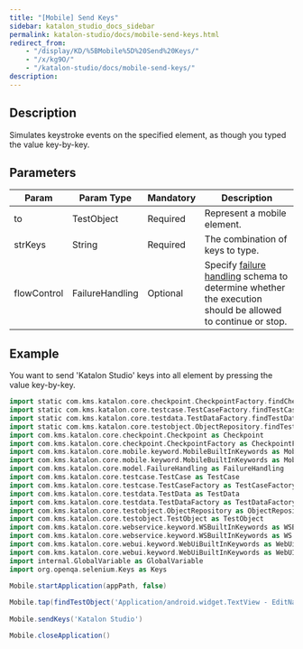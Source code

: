 ```yaml
---
title: "[Mobile] Send Keys" 
sidebar: katalon_studio_docs_sidebar
permalink: katalon-studio/docs/mobile-send-keys.html 
redirect_from:
    - "/display/KD/%5BMobile%5D%20Send%20Keys/"
    - "/x/kg9O/"
    - "/katalon-studio/docs/mobile-send-keys/"
description: 
---
```

Description 
------------

Simulates keystroke events on the specified element, as though you typed the value key-by-key. 

Parameters 
-----------

| Param | Param Type | Mandatory | Description |
| --- | --- | --- | --- |
| to | TestObject | Required | Represent a mobile element. |
| strKeys | String | Required | The combination of keys to type. |
| flowControl | FailureHandling | Optional | Specify [failure handling](/x/qAAM) schema to determine whether the execution should be allowed to continue or stop. |

Example 
--------

You want to send 'Katalon Studio' keys into all element by pressing the value key-by-key.

```groovy
import static com.kms.katalon.core.checkpoint.CheckpointFactory.findCheckpoint
import static com.kms.katalon.core.testcase.TestCaseFactory.findTestCase
import static com.kms.katalon.core.testdata.TestDataFactory.findTestData
import static com.kms.katalon.core.testobject.ObjectRepository.findTestObject
import com.kms.katalon.core.checkpoint.Checkpoint as Checkpoint
import com.kms.katalon.core.checkpoint.CheckpointFactory as CheckpointFactory
import com.kms.katalon.core.mobile.keyword.MobileBuiltInKeywords as MobileBuiltInKeywords
import com.kms.katalon.core.mobile.keyword.MobileBuiltInKeywords as Mobile
import com.kms.katalon.core.model.FailureHandling as FailureHandling
import com.kms.katalon.core.testcase.TestCase as TestCase
import com.kms.katalon.core.testcase.TestCaseFactory as TestCaseFactory
import com.kms.katalon.core.testdata.TestData as TestData
import com.kms.katalon.core.testdata.TestDataFactory as TestDataFactory
import com.kms.katalon.core.testobject.ObjectRepository as ObjectRepository
import com.kms.katalon.core.testobject.TestObject as TestObject
import com.kms.katalon.core.webservice.keyword.WSBuiltInKeywords as WSBuiltInKeywords
import com.kms.katalon.core.webservice.keyword.WSBuiltInKeywords as WS
import com.kms.katalon.core.webui.keyword.WebUiBuiltInKeywords as WebUiBuiltInKeywords
import com.kms.katalon.core.webui.keyword.WebUiBuiltInKeywords as WebUI
import internal.GlobalVariable as GlobalVariable
import org.openqa.selenium.Keys as Keys

Mobile.startApplication(appPath, false)
 
Mobile.tap(findTestObject('Application/android.widget.TextView - EditName'), GlobalVariable.G_Timeout)
 
Mobile.sendKeys('Katalon Studio')

Mobile.closeApplication()
```